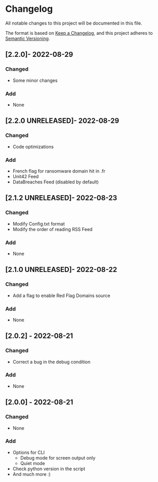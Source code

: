# Changelog

All notable changes to this project will be documented in this file.

The format is based on [Keep a Changelog](https://keepachangelog.com/en/1.0.0/),
and this project adheres to [Semantic Versioning](https://semver.org/spec/v2.0.0.html).

## [2.2.0]- 2022-08-29

### Changed

- Some minor changes 

### Add

- None 

## [2.2.0 UNRELEASED]- 2022-08-29

### Changed

- Code optimizations

### Add

- French flag for ransomware domain hit in .fr 
- Unit42 Feed
- DataBreaches Feed (disabled by default) 

## [2.1.2 UNRELEASED]- 2022-08-23

### Changed

- Modify Config.txt format 
- Modify the order of reading RSS Feed

### Add

- None 

## [2.1.0 UNRELEASED]- 2022-08-22

### Changed

- Add a flag to enable Red Flag Domains source 

### Add

- None 

## [2.0.2] - 2022-08-21

### Changed

- Correct a bug in the debug condition 

### Add

- None 

## [2.0.0] - 2022-08-21

### Changed

- None 

### Add

- Options for CLI
  - Debug mode for screen output only 
  - Quiet mode
- Check python version in the script
- And much more :)  
